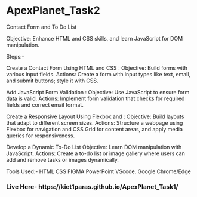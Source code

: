  # ApexPlanet_Task2
 Contact Form and To Do List
 
 Objective: Enhance HTML and CSS skills, and learn JavaScript for DOM manipulation.
  
 Steps:-

 Create a Contact Form Using HTML and CSS :
 Objective: Build forms with various input fields.
 Actions: Create a form with input types like text, email, and submit buttons; style it with CSS.
 
 Add JavaScript Form Validation :
 Objective: Use JavaScript to ensure form data is valid.
 Actions: Implement form validation that checks for required fields and correct email format.
 
 Create a Responsive Layout Using Flexbox and :
 Objective: Build layouts that adapt to different screen sizes.
 Actions: Structure a webpage using Flexbox for navigation and CSS Grid for content areas, and apply media queries for responsiveness.

 Develop a Dynamic To-Do List
 Objective: Learn DOM manipulation with JavaScript.
 Actions: Create a to-do list or image gallery where users can add and remove tasks
 or images dynamically.
 
 Tools Used:- HTML CSS FIGMA PowerPoint VScode. Google Chrome/Edge
 
 <h3>Live Here- https://kiet1paras.github.io/ApexPlanet_Task1/</h3>

